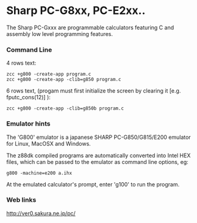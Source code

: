 #  Sharp PC-G8xx, PC-E2xx..

The Sharp PC-Gxxx are programmable calculators featuring C and assembly low level programming features.


### Command Line

4 rows text:

    zcc +g800 -create-app program.c
    zcc +g800 -create-app -clib=g850 program.c


6 rows text, (progam must first initialize the screen by clearing it [e.g. fputc_cons(12)] ):

    zcc +g800 -create-app -clib=g850b program.c



### Emulator hints

The 'G800' emulator is a japanese SHARP PC-G850/G815/E200 emulator for Linux, MacOSX and Windows.

The z88dk compiled programs are automatically converted into Intel HEX files, which can be passed to the emulator as command line options, eg:

    g800 -machine=e200 a.ihx

At the emulated calculator's prompt, enter  'g100'  to run the program.


### Web links

http://ver0.sakura.ne.jp/pc/



